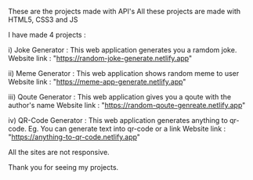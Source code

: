 These are the projects made with API's 
All these projects are made with HTML5, CSS3 and JS

I have made 4 projects :

i) Joke Generator : This web application generates you a ramdom joke.
      Website link : "https://random-joke-generate.netlify.app"

    
ii) Meme Generator : This web application shows random meme to user
      Website link : "https://meme-app-generate.netlify.app"


iii) Qoute Generator : This web application gives you a qoute with the author's name
      Website link : "https://random-qoute-genreate.netlify.app" 


 iv) QR-Code Generator : This web application generates anything to qr-code.
    Eg. You can generate text into qr-code or a link 
       Website link : "https://anything-to-qr-code.netlify.app"


 All the sites are not responsive.

 Thank you for seeing my projects. 
